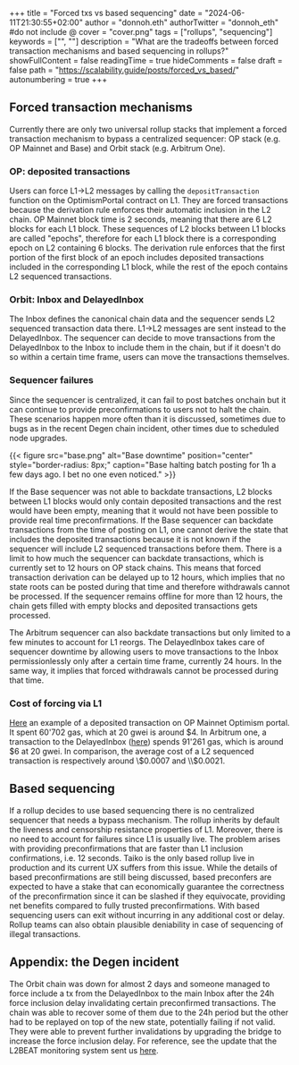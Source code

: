 +++
title = "Forced txs vs based sequencing"
date = "2024-06-11T21:30:55+02:00"
author = "donnoh.eth"
authorTwitter = "donnoh_eth" #do not include @
cover = "cover.png"
tags = ["rollups", "sequencing"]
keywords = ["", ""]
description = "What are the tradeoffs between forced transaction mechanisms and based sequencing in rollups?"
showFullContent = false
readingTime = true
hideComments = false
draft = false
path = "https://scalability.guide/posts/forced_vs_based/"
autonumbering = true
+++

## Forced transaction mechanisms

Currently there are only two universal rollup stacks that implement a forced transaction mechanism to bypass a centralized sequencer: OP stack (e.g. OP Mainnet and Base) and Orbit stack (e.g. Arbitrum One).

### OP: deposited transactions

Users can force L1->L2 messages by calling the `depositTransaction` function on the OptimismPortal contract on L1. They are forced transactions because the derivation rule enforces their automatic inclusion in the L2 chain. OP Mainnet block time is 2 seconds, meaning that there are 6 L2 blocks for each L1 block. These sequences of L2 blocks between L1 blocks are called "epochs", therefore for each L1 block there is a corresponding epoch on L2 containing 6 blocks. The derivation rule enforces that the first portion of the first block of an epoch includes deposited transactions included in the corresponding L1 block, while the rest of the epoch contains L2 sequenced transactions.

### Orbit: Inbox and DelayedInbox

The Inbox defines the canonical chain data and the sequencer sends L2 sequenced transaction data there. L1->L2 messages are sent instead to the DelayedInbox. The sequencer can decide to move transactions from the DelayedInbox to the Inbox to include them in the chain, but if it doesn't do so within a certain time frame, users can move the transactions themselves.

### Sequencer failures

Since the sequencer is centralized, it can fail to post batches onchain but it can continue to provide preconfirmations to users not to halt the chain. These scenarios happen more often than it is discussed, sometimes due to bugs as in the recent Degen chain incident, other times due to scheduled node upgrades.

{{< figure src="base.png" alt="Base downtime" position="center" style="border-radius: 8px;" caption="Base halting batch posting for 1h a few days ago. I bet no one even noticed." >}}

If the Base sequencer was not able to backdate transactions, L2 blocks between L1 blocks would only contain deposited transactions and the rest would have been empty, meaning that it would not have been possible to provide real time preconfirmations. If the Base sequencer can backdate transactions from the time of posting on L1, one cannot derive the state that includes the deposited transactions because it is not known if the sequencer will include L2 sequenced transactions before them. There is a limit to how much the sequencer can backdate transactions, which is currently set to 12 hours on OP stack chains. This means that forced transaction derivation can be delayed up to 12 hours, which implies that no state roots can be posted during that time and therefore withdrawals cannot be processed. If the sequencer remains offline for more than 12 hours, the chain gets filled with empty blocks and deposited transactions gets processed.

The Arbitrum sequencer can also backdate transactions but only limited to a few minutes to account for L1 reorgs. The DelayedInbox takes care of sequencer downtime by allowing users to move transactions to the Inbox permissionlessly only after a certain time frame, currently 24 hours. In the same way, it implies that forced withdrawals cannot be processed during that time.

### Cost of forcing via L1

[Here](https://etherscan.io/tx/0x0a1695ac95217f245249dfc72419a67738eba4ac708b1a722f28814970200f49) an example of a deposited transaction on OP Mainnet Optimism portal. It spent 60'702 gas, which at 20 gwei is around \$4. In Arbitrum one, a transaction to the DelayedInbox ([here](https://etherscan.io/tx/0x87fa3c2265f75eb9f1c79fea81865a41f14b428b90811224a7ab32c6799dceb1)) spends 91'261 gas, which is around \$6 at 20 gwei. In comparison, the average cost of a L2 sequenced transaction is respectively around \\$0.0007 and \\$0.0021.

## Based sequencing

If a rollup decides to use based sequencing there is no centralized sequencer that needs a bypass mechanism. The rollup inherits by default the liveness and censorship resistance properties of L1. Moreover, there is no need to account for failures since L1 is usually live. The problem arises with providing preconfirmations that are faster than L1 inclusion confirmations, i.e. 12 seconds. Taiko is the only based rollup live in production and its current UX suffers from this issue. While the details of based preconfirmations are still being discussed, based preconfers are expected to have a stake that can economically guarantee the correctness of the preconfirmation since it can be slashed if they equivocate, providing net benefits compared to fully trusted preconfirmations. With based sequencing users can exit without incurring in any additional cost or delay. Rollup teams can also obtain plausible deniability in case of sequencing of illegal transactions.

## Appendix: the Degen incident

The Orbit chain was down for almost 2 days and someone managed to force include a tx from the DelayedInbox to the main Inbox after the 24h force inclusion delay invalidating certain preconfirmed transactions. The chain was able to recover some of them due to the 24h period but the other had to be replayed on top of the new state, potentially failing if not valid. They were able to prevent further invalidations by upgrading the bridge to increase the force inclusion delay. For reference, see the update that the L2BEAT monitoring system sent us [here](https://github.com/l2beat/l2beat/pull/3679/files).
